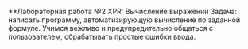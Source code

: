 **Лабораторная работа №2 XPR: Вычисление выражений
Задача: написать программу, автоматизирующую вычисление по заданной формуле.
Учимся вежливо и предупредительно общаться с пользователем, обрабатывать
простые ошибки ввода.
